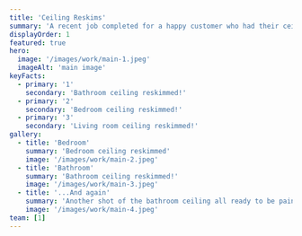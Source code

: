 ```yaml
---
title: 'Ceiling Reskims'
summary: 'A recent job completed for a happy customer who had their ceilings reskimmed ready for painting!'
displayOrder: 1
featured: true
hero:
  image: '/images/work/main-1.jpeg'
  imageAlt: 'main image'
keyFacts:
  - primary: '1'
    secondary: 'Bathroom ceiling reskimmed!'
  - primary: '2'
    secondary: 'Bedroom ceiling reskimmed!'
  - primary: '3'
    secondary: 'Living room ceiling reskimmed!'
gallery:
  - title: 'Bedroom'
    summary: 'Bedroom ceiling reskimmed'
    image: '/images/work/main-2.jpeg'
  - title: 'Bathroom'
    summary: 'Bathroom ceiling reskimmed!'
    image: '/images/work/main-3.jpeg'
  - title: '...And again'
    summary: 'Another shot of the bathroom ceiling all ready to be painted!'
    image: '/images/work/main-4.jpeg'
team: [1]
---
```

